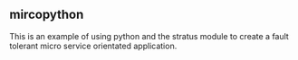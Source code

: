 mircopython
---

This is an example of using python and the stratus module to create a fault
tolerant micro service orientated application.
